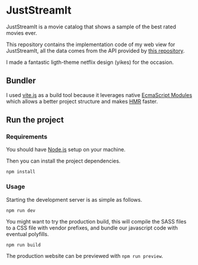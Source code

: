 # JustStreamIt

JustStreamIt is a movie catalog that shows a sample of the best rated movies ever. 

This repository contains the implementation code of my web view for JustStreamIt, all the data comes from the API provided by [this repository](https://github.com/OpenClassrooms-Student-Center/OCMovies-API-EN-FR).

I made a fantastic ligth-theme netflix design (yikes) for the occasion.

## Bundler

I used [vite.js](https://vitejs.dev/) as a build tool because it leverages native [EcmaScript Modules](https://developer.mozilla.org/en-US/docs/Web/JavaScript/Guide/Modules) which allows a better project structure and makes [HMR](https://vitejs.dev/guide/features.html#hot-module-replacement) faster.

## Run the project

### Requirements

You should have [Node.js](https://nodejs.org) setup on your machine.

Then you can install the project dependencies.

```
npm install
```

### Usage

Starting the development server is as simple as follows.

```
npm run dev
```

You might want to try the production build, this will compile the SASS files to a CSS file with vendor prefixes, and bundle our javascript code with eventual polyfills.

```
npm run build
```

The production website can be previewed with `npm run preview`.
